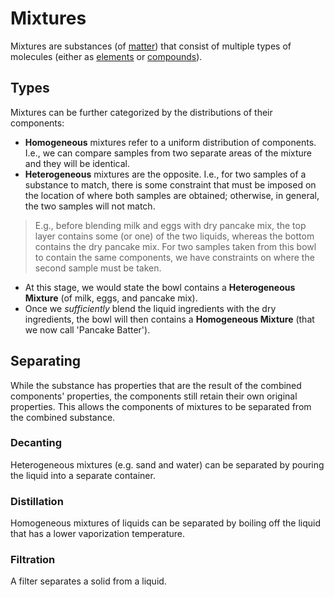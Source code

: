 # Mixtures

Mixtures are substances (of [matter](/chem/Matter.md)) that consist of multiple types of molecules (either as [elements](/chem/Elements.md) or [compounds](/chem/Compounds.md)).

## Types

Mixtures can be further categorized by the distributions of their components:

  - **Homogeneous** mixtures refer to a uniform distribution of components. I.e., we can compare samples from two separate areas of the mixture and they will be identical.
  - **Heterogeneous** mixtures are the opposite. I.e., for two samples of a substance to match, there is some constraint that must be imposed on the location of where both samples are obtained; otherwise, in general, the two samples will not match.

> E.g., before blending milk and eggs with dry pancake mix, the top layer contains some (or one) of the two liquids, whereas the bottom contains the dry pancake mix. For two samples taken from this bowl to contain the same components, we have constraints on where the second sample must be taken.
>
- At this stage, we would state the bowl contains a **Heterogeneous Mixture** (of milk, eggs, and pancake mix).
- Once we *sufficiently* blend the liquid ingredients with the dry ingredients, the bowl will then contains a **Homogeneous Mixture** (that we now call 'Pancake Batter').

## Separating

While the substance has properties that are the result of the combined components' properties, the components still retain their own original properties. This allows the components of mixtures to be separated from the combined substance.

### Decanting

Heterogeneous mixtures (e.g. sand and water) can be separated by pouring the liquid into a separate container.

### Distillation

Homogeneous mixtures of liquids can be separated by boiling off the liquid that has a lower vaporization temperature.

### Filtration

A filter separates a solid from a liquid.

